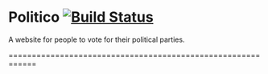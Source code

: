 # Politico [![Build Status](https://travis-ci.com/osbornetunde/Politico.svg?branch=developed)](https://travis-ci.com/osbornetunde/Politico)
A website for people to vote for their political parties.

============================================================

			